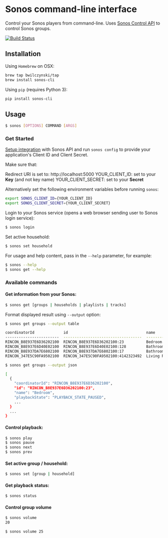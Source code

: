# Sonos command-line interface

Control your Sonos players from command-line. Uses [Sonos Control API](https://developer.sonos.com/reference/control-api/) to control Sonos groups.

[![Build Status](https://dev.azure.com/bwilczyn/sonos-cli/_apis/build/status/bwilczynski.sonos-cli?branchName=master)](https://dev.azure.com/bwilczyn/sonos-cli/_build/latest?definitionId=2&branchName=master)

## Installation

Using `Homebrew` on OSX:

```sh
brew tap bwilczynski/tap
brew install sonos-cli
```


Using `pip` (requires Python 3):

```sh
pip install sonos-cli
```

## Usage

```bash
$ sonos [OPTIONS] COMMAND [ARGS]
```

### Get Started

[Setup integration](https://developer.sonos.com/build/direct-control/authorize/) with Sonos API 
and run `sonos config` to provide 
your application's Client ID and Client Secret.

Make sure that:

Redirect URI is set to: http://localhost:5000
YOUR_CLIENT_ID: set to your **Key** (and not key name)
YOUR_CLIENT_SECRET: set to your **Secret**

Alternatively set the following environment variables before running `sonos`:

```bash
export SONOS_CLIENT_ID={YOUR_CLIENT_ID}
export SONOS_CLIENT_SECRET={YOUR_CLIENT_SECRET}
```

Login to your Sonos service (opens a web browser sending user to Sonos login service):

```bash
$ sonos login
```

Set active household:

```bash
$ sonos set household
```

For usage and help content, pass in the `--help` parameter, for example:

```bash
$ sonos --help
$ sonos get --help
```

### Available commands

#### Get information from your Sonos:

```bash
$ sonos get [groups | households | playlists | tracks]
```

Format displayed result using `--output` option:


```bash
$ sonos get groups --output table

coordinatorId             id                                   name              playbackState
------------------------  -----------------------------------  ----------------  ----------------------
RINCON_B8E937E6D36202100  RINCON_B8E937E6D36202100:23          Bedroom.          PLAYBACK_STATE_PAUSED
RINCON_B8E937E6D40E02100  RINCON_B8E937E6D40E02100:128         Bathroom          PLAYBACK_STATE_IDLE
RINCON_B8E937DA7E6802100  RINCON_B8E937DA7E6802100:17          Bathroom 2.       PLAYBACK_STATE_PAUSED
RINCON_347E5C90FA9502100  RINCON_347E5C90FA9502100:4142323492  Living Room       PLAYBACK_STATE_PLAYING
```

```bash
$ sonos get groups --output json

[
  {
    "coordinatorId": "RINCON_B8E937E6D36202100",
    "id": "RINCON_B8E937E6D36202100:23",
    "name": "Bedroom",
    "playbackState": "PLAYBACK_STATE_PAUSED",
    ...
  }
  ...
}
```

#### Control playback:

```bash
$ sonos play
$ sonos pause
$ sonos next
$ sonos prev
```

#### Set active group / household:

```bash
$ sonos set [group | household]
```

#### Get playback status:

```bash
$ sonos status
```

#### Control group volume

```bash
$ sonos volume
20
```

```bash
$ sonos volume 25
```
